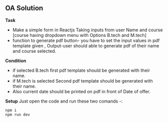 ## OA Solution

**Task**

 - Make a simple form in Reactjs Taking inputs from user Name and course [course having dropdown menu with Options B.tech and M.tech]
 - function to generate pdf button- you have to set the input values in pdf template given , Output-user should able to generate pdf of their name and course selected.
 
 **Condition**
 
 - if selected B.tech first pdf template should be generated with their name.
 - if M.tech is selected Second pdf template should be generated with their name.
 - Also current date should be printed on pdf in front of Date of offer.
 

**Setup**
Just open the code and run these two comands -:

    npm i
    npm run dev

 
